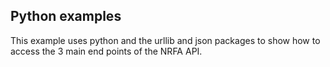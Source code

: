 ## Python examples

This example uses python and the urllib and json packages to show how to access the 3 main end points of the NRFA API.
